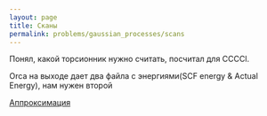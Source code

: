 ```yaml
---
layout: page
title: Сканы
permalink: problems/gaussian_processes/scans
---
```


Понял, какой торсионник нужно считать, посчитал для CCCCl.

Orca на выходе дает два файла с энергиями(SCF energy & Actual Energy), нам нужен второй

[Аппроксимация](scans/approx)

